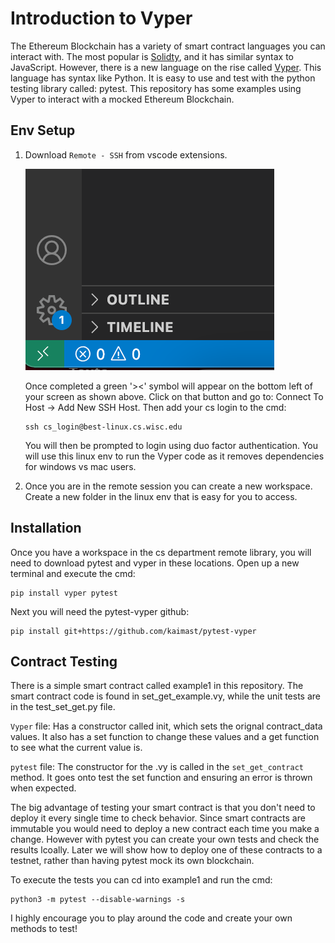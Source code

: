 # Introduction to Vyper
The Ethereum Blockchain has a variety of smart contract languages you can interact with. The most popular is [Solidty](https://docs.soliditylang.org/en/v0.8.18/), and it has similar syntax to JavaScript. However, there is a new language on the rise called [Vyper](https://docs.vyperlang.org/en/stable/). This language has syntax like Python. It is easy to use and test with the python testing library called: pytest. This repository has some examples using Vyper to interact with a mocked Ethereum Blockchain.

## Env Setup
1. Download ```Remote - SSH``` from vscode extensions. 

   ![alt text](images/remote_ssh.png)

   Once completed a green '><' symbol will appear on the bottom left of your screen as shown above. Click on that button and go to: Connect To Host -> Add New SSH Host. Then add your cs login to the cmd:
   ```
   ssh cs_login@best-linux.cs.wisc.edu
   ```
   You will then be prompted to login using duo factor authentication. You will use this linux env to run the Vyper code as it removes dependencies for windows vs mac users.
2. Once you are in the remote session you can create a new workspace. Create a new folder in the linux env that is easy for you to access.

## Installation
Once you have a workspace in the cs department remote library, you will need to download pytest and vyper in these locations. Open up a new terminal and execute the cmd:
```
pip install vyper pytest
```
Next you will need the pytest-vyper github:
```
pip install git+https://github.com/kaimast/pytest-vyper
```

## Contract Testing
There is a simple smart contract called example1 in this repository. The smart contract code is found in set_get_example.vy, while the unit tests are in the test_set_get.py file.

```Vyper``` file: Has a constructor called init, which sets the orignal contract_data values. It also has a set function to change these values and a get function to see what the current value is.

```pytest``` file: The constructor for the .vy is called in the ```set_get_contract``` method. It goes onto test the set function and ensuring an error is thrown when expected.

The big advantage of testing your smart contract is that you don't need to deploy it every single time to check behavior. Since smart contracts are immutable you would need to deploy a new contract each time you make a change. However with pytest you can create your own tests and check the results lcoally. Later we will show how to deploy one of these contracts to a testnet, rather than having pytest mock its own blockchain.


To execute the tests you can cd into example1 and run the cmd:
```
python3 -m pytest --disable-warnings -s
```
I highly encourage you to play around the code and create your own methods to test!